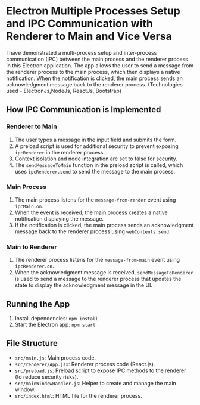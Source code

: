 # Electron Multiple Processes Setup and IPC Communication with Renderer to Main and Vice Versa

I have demonstrated a multi-process setup and inter-process communication (IPC) between the main process and the renderer process in this Electron application. The app allows the user to send a message from the renderer process to the main process, which then displays a native notification. When the notification is clicked, the main process sends an acknowledgment message back to the renderer process. (Technologies used - ElectronJs,NodeJs, ReactJs, Bootstrap)

## How IPC Communication is Implemented

### Renderer to Main

1. The user types a message in the input field and submits the form.
2. A preload script is used for additional security to prevent exposing `ipcRenderer` in the renderer process.
3. Context isolation and node integration are set to false for security.
4. The `sendMessageToMain` function in the preload script is called, which uses `ipcRenderer.send` to send the message to the main process.

### Main Process

1. The main process listens for the `message-from-render` event using `ipcMain.on`.
2. When the event is received, the main process creates a native notification displaying the message.
3. If the notification is clicked, the main process sends an acknowledgment message back to the renderer process using `webContents.send`.

### Main to Renderer

1. The renderer process listens for the `message-from-main` event using `ipcRenderer.on`.
2. When the acknowledgment message is received, `sendMessageToRenderer` is used to send a message to the renderer process that updates the state to display the acknowledgment message in the UI.

## Running the App

1. Install dependencies: `npm install`
2. Start the Electron app: `npm start`

## File Structure

- `src/main.js`: Main process code.
- `src/renderer/App.jsx`: Renderer process code (React.js).
- `src/preload.js`: Preload script to expose IPC methods to the renderer (to reduce security risks).
- `src/mainWindowHandler.js`: Helper to create and manage the main window.
- `src/index.html`: HTML file for the renderer process.
